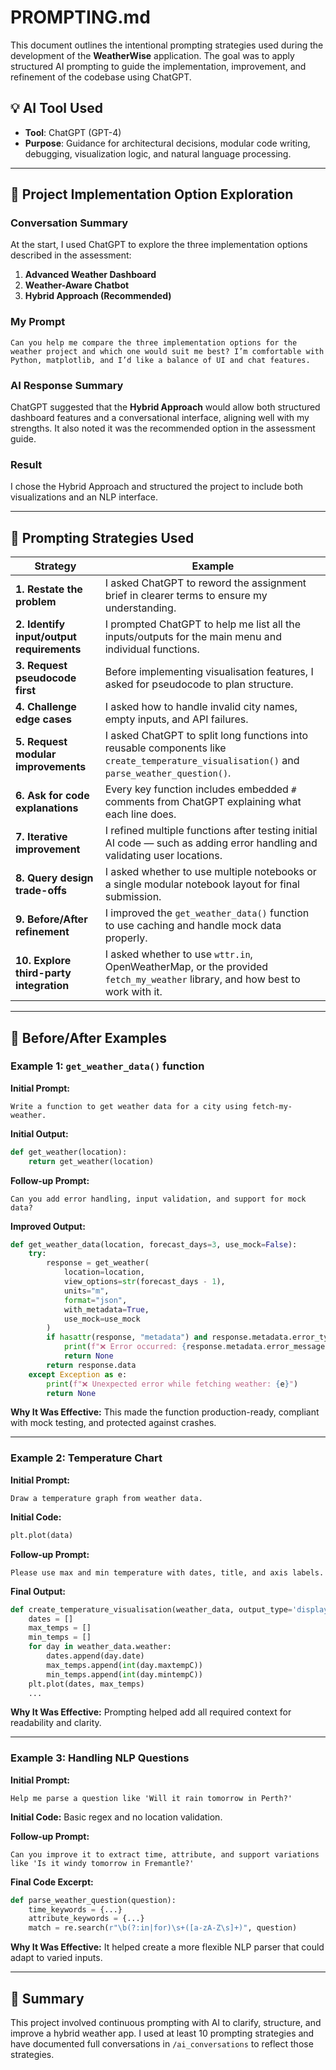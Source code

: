 
# PROMPTING.md

This document outlines the intentional prompting strategies used during the development of the **WeatherWise** application. The goal was to apply structured AI prompting to guide the implementation, improvement, and refinement of the codebase using ChatGPT.

## 💡 AI Tool Used

- **Tool**: ChatGPT (GPT-4)
- **Purpose**: Guidance for architectural decisions, modular code writing, debugging, visualization logic, and natural language processing.

---

## 🧭 Project Implementation Option Exploration

### Conversation Summary
At the start, I used ChatGPT to explore the three implementation options described in the assessment: 

1. **Advanced Weather Dashboard**
2. **Weather-Aware Chatbot**
3. **Hybrid Approach (Recommended)**

### My Prompt
```
Can you help me compare the three implementation options for the weather project and which one would suit me best? I’m comfortable with Python, matplotlib, and I’d like a balance of UI and chat features.
```

### AI Response Summary
ChatGPT suggested that the **Hybrid Approach** would allow both structured dashboard features and a conversational interface, aligning well with my strengths. It also noted it was the recommended option in the assessment guide.

### Result
I chose the Hybrid Approach and structured the project to include both visualizations and an NLP interface.

---

## 🧠 Prompting Strategies Used

| Strategy | Example |
|----------|---------|
| **1. Restate the problem** | I asked ChatGPT to reword the assignment brief in clearer terms to ensure my understanding. |
| **2. Identify input/output requirements** | I prompted ChatGPT to help me list all the inputs/outputs for the main menu and individual functions. |
| **3. Request pseudocode first** | Before implementing visualisation features, I asked for pseudocode to plan structure. |
| **4. Challenge edge cases** | I asked how to handle invalid city names, empty inputs, and API failures. |
| **5. Request modular improvements** | I asked ChatGPT to split long functions into reusable components like `create_temperature_visualisation()` and `parse_weather_question()`. |
| **6. Ask for code explanations** | Every key function includes embedded `#` comments from ChatGPT explaining what each line does. |
| **7. Iterative improvement** | I refined multiple functions after testing initial AI code — such as adding error handling and validating user locations. |
| **8. Query design trade-offs** | I asked whether to use multiple notebooks or a single modular notebook layout for final submission. |
| **9. Before/After refinement** | I improved the `get_weather_data()` function to use caching and handle mock data properly. |
| **10. Explore third-party integration** | I asked whether to use `wttr.in`, OpenWeatherMap, or the provided `fetch_my_weather` library, and how best to work with it. |

---

## 🔁 Before/After Examples

### Example 1: `get_weather_data()` function

**Initial Prompt:**
```
Write a function to get weather data for a city using fetch-my-weather.
```

**Initial Output:**
```python
def get_weather(location):
    return get_weather(location)
```

**Follow-up Prompt:**
```
Can you add error handling, input validation, and support for mock data?
```

**Improved Output:**
```python
def get_weather_data(location, forecast_days=3, use_mock=False):
    try:
        response = get_weather(
            location=location,
            view_options=str(forecast_days - 1),
            units="m",
            format="json",
            with_metadata=True,
            use_mock=use_mock
        )
        if hasattr(response, "metadata") and response.metadata.error_type:
            print(f"❌ Error occurred: {response.metadata.error_message}")
            return None
        return response.data
    except Exception as e:
        print(f"❌ Unexpected error while fetching weather: {e}")
        return None
```

**Why It Was Effective:**
This made the function production-ready, compliant with mock testing, and protected against crashes.

---

### Example 2: Temperature Chart

**Initial Prompt:**
```
Draw a temperature graph from weather data.
```

**Initial Code:**
```python
plt.plot(data)
```

**Follow-up Prompt:**
```
Please use max and min temperature with dates, title, and axis labels.
```

**Final Output:**
```python
def create_temperature_visualisation(weather_data, output_type='display'):
    dates = []
    max_temps = []
    min_temps = []
    for day in weather_data.weather:
        dates.append(day.date)
        max_temps.append(int(day.maxtempC))
        min_temps.append(int(day.mintempC))
    plt.plot(dates, max_temps)
    ...
```

**Why It Was Effective:**
Prompting helped add all required context for readability and clarity.

---

### Example 3: Handling NLP Questions

**Initial Prompt:**
```
Help me parse a question like 'Will it rain tomorrow in Perth?'
```

**Initial Code:**
Basic regex and no location validation.

**Follow-up Prompt:**
```
Can you improve it to extract time, attribute, and support variations like 'Is it windy tomorrow in Fremantle?'
```

**Final Code Excerpt:**
```python
def parse_weather_question(question):
    time_keywords = {...}
    attribute_keywords = {...}
    match = re.search(r"\b(?:in|for)\s+([a-zA-Z\s]+)", question)
```

**Why It Was Effective:**
It helped create a more flexible NLP parser that could adapt to varied inputs.

---

## 🧾 Summary

This project involved continuous prompting with AI to clarify, structure, and improve a hybrid weather app. I used at least 10 prompting strategies and have documented full conversations in `/ai_conversations` to reflect those strategies.

